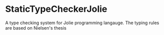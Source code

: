 # StaticTypeCheckerJolie
A type checking system for Jolie programming langauge. The typing rules are based on Nielsen's thesis
